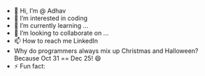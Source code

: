 - 👋 Hi, I’m @ Adhav
- 👀 I’m interested in coding 
- 🌱 I’m currently learning ...
- 💞️ I’m looking to collaborate on ...
- 📫 How to reach me LinkedIn 
- Why do programmers always mix up Christmas and Halloween? Because Oct 31 == Dec 25! 😄
- ⚡ Fun fact: 

<!---
Adhav4210/Adhav4210 is a ✨ special ✨ repository because its `README.md` (this file) appears on your GitHub profile.
You can click the Preview link to take a look at your changes.
--->
